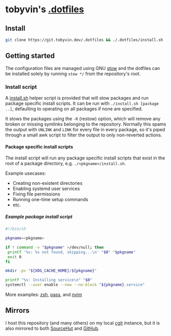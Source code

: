 # tobyvin's [.dotfiles]

## Install

```sh
git clone https://git.tobyvin.dev/.dotfiles && ./.dotfiles/install.sh
```

## Getting started

The configuration files are managed using GNU [stow] and the dotfiles can be
installed solely by running `stow */` from the repository's root.

### Install script

A [install.sh] helper script is provided that will stow packages and run package
specific install scripts. It can be run with `./install.sh [package ..]`,
defaulting to operating on all packages if none are specified.

It stows the packages using the `-R` (restow) option, which will remove any
broken or missing symlinks belonging to the repository. Normally this spams the
output with `UNLINK` and `LINK` for every file in every package, so it's piped
through a small awk script to filter the output to only non-reverted actions.

#### Package specific install scripts

The install script will run any package specific install scripts that exist in
the root of a package directory, e.g. `./<pkgname>/install.sh`.

Example usecases:

- Creating non-existent directories
- Enabling systemd user services
- Fixing file permissions
- Running one-time setup commands
- etc.

##### Example package install script

```sh
#!/bin/sh

pkgname=<pkgname>

if ! command -v "$pkgname" >/dev/null; then
 printf '%s: %s not found, skipping...\n' "$0" "$pkgname"
 exit 0
fi

mkdir -pv "${XDG_CACHE_HOME}/${pkgname}"

printf "%s: Installing service\n" "$0"
systemctl --user enable --now --no-block "${pkgname}.service"
```

More examples: [zsh], [pass], and [nvim]

## Mirrors

I host this repository (and many others) on my local [cgit] instance, but it is
also mirrored to both [SourceHut] and [GitHub].

[.dotfiles]: https://git.tobyvin.dev/.dotfiles
[cgit]: https://git.tobyvin.dev
[github]: https://github.com/tobyvin/.dotfiles
[install.sh]: ./install.sh
[nvim]: ./nvim/install.sh
[pass]: ./pass/install.sh
[sourcehut]: https://git.sr.ht/~tobyvin/.dotfiles
[stow]: https://www.gnu.org/software/stow/
[zsh]: ./zsh/install.sh
